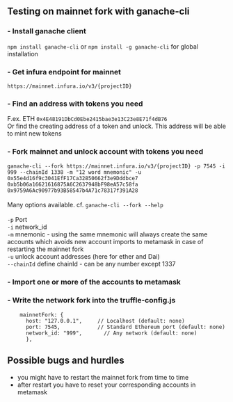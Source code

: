 ## Testing on mainnet fork with ganache-cli

### - Install ganache client <br>
`npm install ganache-cli` or
`npm install -g ganache-cli` for global installation

### - Get infura endpoint for mainnet <br>
`https://mainnet.infura.io/v3/{projectID}`

### - Find an address with tokens you need <br>
F.ex. ETH `0x4E48191DbCd0Ebe2415bae3e13C23e8E71f4dB76` <br>
Or find the creating address of a token and unlock. This address will be able to mint new tokens

### - Fork mainnet and unlock account with tokens you need <br>
```ganache-cli --fork https://mainnet.infura.io/v3/{projectID} -p 7545 -i 999 --chainId 1338 -m "12 word mnemonic" -u 0x55e4d16f9c3041EfF17Ca32850662f3e9Dddbce7 0xb5b06a16621616875A6C2637948bF98eA57c58fa 0x9759A6Ac90977b93B58547b4A71c78317f391A28``` <br>
 <br>
Many options available. cf. `ganache-cli --fork --help` <br>
 <br>
`-p` Port <br>
`-i` network_id <br>
`-m` mnemonic - using the same mnemonic will always create the same accounts which avoids new account imports to metamask in case of restarting the mainnet fork <br>
`-u` unlock account addresses (here for ether and Dai) <br>
`--chainId` define chainId - can be any number except 1337

### - Import one or more of the accounts to metamask

### - Write the network fork into the truffle-config.js <br>
```
    mainnetFork: {
      host: "127.0.0.1",     // Localhost (default: none)
      port: 7545,            // Standard Ethereum port (default: none)
      network_id: "999",       // Any network (default: none)
      },
```

## Possible bugs and hurdles
- you might have to restart the mainnet fork from time to time
- after restart you have to reset your corresponding accounts in metamask
